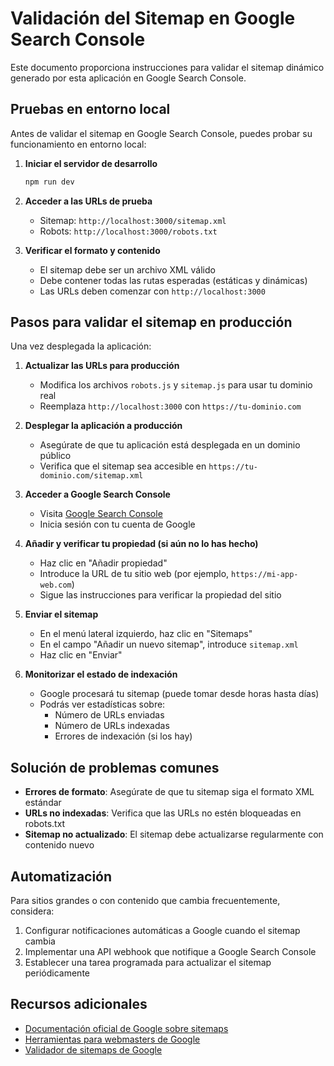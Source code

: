 # Validación del Sitemap en Google Search Console

Este documento proporciona instrucciones para validar el sitemap dinámico generado por esta aplicación en Google Search Console.

## Pruebas en entorno local

Antes de validar el sitemap en Google Search Console, puedes probar su funcionamiento en entorno local:

1. **Iniciar el servidor de desarrollo**

   ```bash
   npm run dev
   ```

2. **Acceder a las URLs de prueba**

   - Sitemap: `http://localhost:3000/sitemap.xml`
   - Robots: `http://localhost:3000/robots.txt`

3. **Verificar el formato y contenido**
   - El sitemap debe ser un archivo XML válido
   - Debe contener todas las rutas esperadas (estáticas y dinámicas)
   - Las URLs deben comenzar con `http://localhost:3000`

## Pasos para validar el sitemap en producción

Una vez desplegada la aplicación:

1. **Actualizar las URLs para producción**

   - Modifica los archivos `robots.js` y `sitemap.js` para usar tu dominio real
   - Reemplaza `http://localhost:3000` con `https://tu-dominio.com`

2. **Desplegar la aplicación a producción**

   - Asegúrate de que tu aplicación está desplegada en un dominio público
   - Verifica que el sitemap sea accesible en `https://tu-dominio.com/sitemap.xml`

3. **Acceder a Google Search Console**

   - Visita [Google Search Console](https://search.google.com/search-console)
   - Inicia sesión con tu cuenta de Google

4. **Añadir y verificar tu propiedad (si aún no lo has hecho)**

   - Haz clic en "Añadir propiedad"
   - Introduce la URL de tu sitio web (por ejemplo, `https://mi-app-web.com`)
   - Sigue las instrucciones para verificar la propiedad del sitio

5. **Enviar el sitemap**

   - En el menú lateral izquierdo, haz clic en "Sitemaps"
   - En el campo "Añadir un nuevo sitemap", introduce `sitemap.xml`
   - Haz clic en "Enviar"

6. **Monitorizar el estado de indexación**
   - Google procesará tu sitemap (puede tomar desde horas hasta días)
   - Podrás ver estadísticas sobre:
     - Número de URLs enviadas
     - Número de URLs indexadas
     - Errores de indexación (si los hay)

## Solución de problemas comunes

- **Errores de formato**: Asegúrate de que tu sitemap siga el formato XML estándar
- **URLs no indexadas**: Verifica que las URLs no estén bloqueadas en robots.txt
- **Sitemap no actualizado**: El sitemap debe actualizarse regularmente con contenido nuevo

## Automatización

Para sitios grandes o con contenido que cambia frecuentemente, considera:

1. Configurar notificaciones automáticas a Google cuando el sitemap cambia
2. Implementar una API webhook que notifique a Google Search Console
3. Establecer una tarea programada para actualizar el sitemap periódicamente

## Recursos adicionales

- [Documentación oficial de Google sobre sitemaps](https://developers.google.com/search/docs/advanced/sitemaps/overview)
- [Herramientas para webmasters de Google](https://www.google.com/webmasters/)
- [Validador de sitemaps de Google](https://www.google.com/webmasters/tools/sitemap-validator)
